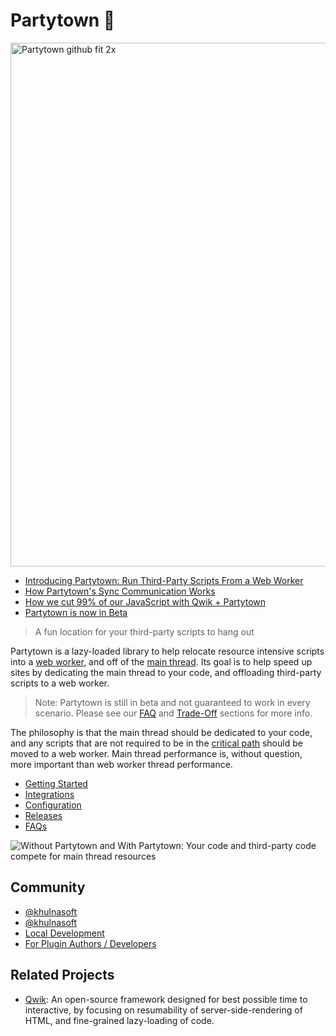 # Partytown 🎉

<img width="838" alt="Partytown github fit 2x" src="https://user-images.githubusercontent.com/452425/134568488-f36f4640-9ada-4a78-a969-2b8315cf7f47.png">

- [Introducing Partytown: Run Third-Party Scripts From a Web Worker](https://dev.to/adamdbradley/introducing-partytown-run-third-party-scripts-from-a-web-worker-2cnp)
- [How Partytown's Sync Communication Works](https://dev.to/adamdbradley/how-partytown-s-sync-communication-works-4244)
- [How we cut 99% of our JavaScript with Qwik + Partytown](https://www.khulnasoft.com/blog/how-we-cut-99-percent-js-with-qwik-and-partytown)
- [Partytown is now in Beta](https://www.khulnasoft.com/blog/partytown-is-now-in-beta)

> A fun location for your third-party scripts to hang out

Partytown is a lazy-loaded library to help relocate resource intensive scripts into a [web worker](https://developer.mozilla.org/en-US/docs/Web/API/Web_Workers_API), and off of the [main thread](https://developer.mozilla.org/en-US/docs/Glossary/Main_thread). Its goal is to help speed up sites by dedicating the main thread to your code, and offloading third-party scripts to a web worker.

> Note: Partytown is still in beta and not guaranteed to work in every scenario. Please see our [FAQ](https://partytown.builder.io/faq) and [Trade-Off](https://partytown.builder.io/trade-offs) sections for more info.

The philosophy is that the main thread should be dedicated to your code, and any scripts that are not required to be in the [critical path](https://developers.google.com/web/fundamentals/performance/critical-rendering-path) should be moved to a web worker. Main thread performance is, without question, more important than web worker thread performance.

- [Getting Started](https://partytown.builder.io/getting-started)
- [Integrations](https://partytown.builder.io/integrations)
- [Configuration](https://partytown.builder.io/configuration)
- [Releases](https://github.com/KhulnaSoft/partytown/releases)
- [FAQs](https://partytown.builder.io/faq)

![Without Partytown and With Partytown: Your code and third-party code compete for main thread resources](https://user-images.githubusercontent.com/452425/152393346-6f721a4f-3f66-410a-8878-a2b49e24307f.png)

## Community

- [@khulnasoft](https://twitter.com/khulnasoft)
- [@khulnasoft](https://twitter.com/khulnasoft)
- [Local Development](https://github.com/KhulnaSoft/partytown/blob/main/CONTRIBUTING.md#local-development)
- [For Plugin Authors / Developers](https://github.com/KhulnaSoft/partytown/blob/main/CONTRIBUTING.md#plugin-authors-developers)

## Related Projects

- [Qwik](https://github.com/KhulnaSoft/qwik): An open-source framework designed for best possible time to interactive, by focusing on resumability of server-side-rendering of HTML, and fine-grained lazy-loading of code.

<br>
<br>
